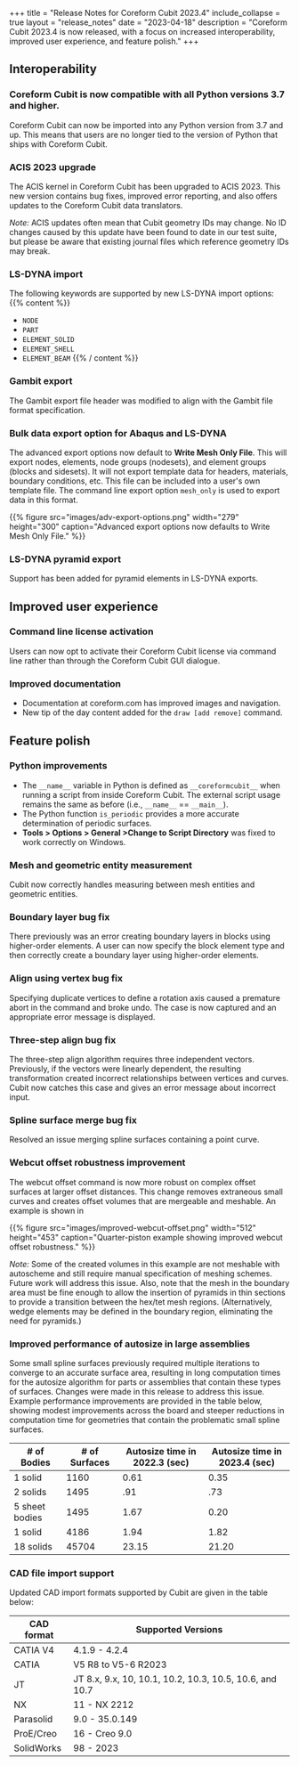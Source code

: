 +++
title = "Release Notes for Coreform Cubit 2023.4"
include_collapse = true
layout = "release_notes"
date = "2023-04-18"
description = "Coreform Cubit 2023.4 is now released, with a focus on increased interoperability, improved user experience, and feature polish."
+++


## Interoperability

### Coreform Cubit is now compatible with all Python versions 3.7 and higher.
Coreform Cubit can now be imported into any Python version from 3.7 and up.  This means that users are no longer tied to the version of Python that ships with Coreform Cubit.

### ACIS 2023 upgrade
The ACIS kernel in Coreform Cubit has been upgraded to ACIS 2023. This new version contains bug fixes, improved error reporting, and also offers updates to the Coreform Cubit data translators.

_Note:_  ACIS updates often mean that Cubit geometry IDs may change. No ID changes caused by this update have been found to date in our test suite, but please be aware that existing journal files which reference geometry IDs may break.

### LS-DYNA import
The following keywords are supported by new LS-DYNA import options:
{{% content %}}  
- `NODE`
- `PART`
- `ELEMENT_SOLID`
- `ELEMENT_SHELL`
- `ELEMENT_BEAM`
{{% / content %}} 

### Gambit export
The Gambit export file header was modified to align with the Gambit file format specification.

### Bulk data export option for Abaqus and LS-DYNA
The advanced export options now default to **Write Mesh Only File**. This will export nodes, elements, node groups (nodesets), and element groups (blocks and sidesets). It will not export template data for headers, materials, boundary conditions, etc. This file can be included into a user's own template file. The command line export option `mesh_only` is used to export data in this format.

<!-- ZZ GET FILE -->
{{% figure src="images/adv-export-options.png" width="279" height="300" caption="Advanced export options now defaults to Write Mesh Only File." %}}

### LS-DYNA pyramid export
Support has been added for pyramid elements in LS-DYNA exports.


<!-- ======================== -->
## Improved user experience

### Command line license activation
Users can now opt to activate their Coreform Cubit license via command line rather than through the Coreform Cubit GUI dialogue.

### Improved documentation
- Documentation at coreform.com has improved images and navigation. 
- New tip of the day content added for the `draw [add remove]` command.


<!-- ======================== -->
## Feature polish


### Python improvements
- The `__name__` variable in Python is defined as `__coreformcubit__` when running a script from inside Coreform Cubit. The external script usage remains the same as before (i.e., `__name__` == `__main__`).
- The Python function `is_periodic` provides a more accurate determination of periodic surfaces. 
- **Tools > Options > General >Change to Script Directory** was fixed to work correctly on Windows.

### Mesh and geometric entity measurement
Cubit now correctly handles measuring between mesh entities and geometric entities.

### Boundary layer bug fix
There previously was an error creating boundary layers in blocks using higher-order elements. A user can now specify the block element type and then correctly create a boundary layer using higher-order elements.

### Align using vertex bug fix
Specifying duplicate vertices to define a rotation axis caused a premature abort in the command and broke undo. The case is now captured and an appropriate error message is displayed.

### Three-step align bug fix
The three-step align algorithm requires three independent vectors. Previously, if the vectors were linearly dependent, the resulting transformation created incorrect relationships between vertices and curves. Cubit now catches this case and gives an error message about incorrect input.

### Spline surface merge bug fix
Resolved an issue merging spline surfaces containing a point curve.

### Webcut offset robustness improvement
The webcut offset command is now more robust on complex offset surfaces at larger offset distances. This change removes extraneous small curves and creates offset volumes that are mergeable and meshable. An example is shown in 
<!-- ZZ FIGREF -->

<!-- CHANGE FIGURE PARAMS -->
{{% figure src="images/improved-webcut-offset.png" width="512" height="453" caption="Quarter-piston example showing improved webcut offset robustness." %}}


*Note:* Some of the created volumes in this example are not meshable with autoscheme and still require manual specification of meshing schemes. Future work will address this issue. Also, note that the mesh in the boundary area must be fine enough to allow the insertion of pyramids in thin sections to provide a transition between the hex/tet mesh regions. (Alternatively, wedge elements may be defined in the boundary region, eliminating the need for pyramids.)

### Improved performance of autosize in large assemblies
Some small spline surfaces previously required multiple iterations to converge to an accurate surface area, resulting in long computation times for the autosize algorithm for parts or assemblies that contain these types of surfaces. Changes were made in this release to address this issue. Example performance improvements are provided in the table below, showing modest improvements across the board and steeper reductions in computation time for geometries that contain the problematic small spline surfaces.


| \# of Bodies | \# of Surfaces | Autosize time in 2022.3 (sec) | Autosize time in 2023.4 (sec) |
| ---- | ----------- | -------------- | -------------- |
| 1 solid | 1160 | 0.61 | 0.35 |
| 2 solids | 1495 | .91 | .73 |
| 5 sheet bodies | 1495 | 1.67 | 0.20 |
| 1 solid | 4186 | 1.94 | 1.82 |
| 18 solids | 45704 | 23.15 | 21.20 |
<!-- Table1: Performance improvements for autosize in large assemblies -->

### CAD file import support
Updated CAD import formats supported by Cubit are given in the table below:

| CAD format | Supported Versions |
| ---- | ------------------------------------------------------------ |
| CATIA V4 | 4.1.9 - 4.2.4 |
| CATIA | V5 R8 to V5-6 R2023 |
| JT | JT 8.x, 9.x, 10, 10.1, 10.2, 10.3, 10.5, 10.6, and 10.7  |
| NX | 11 - NX 2212 |
| Parasolid | 9.0 - 35.0.149 |
| ProE/Creo | 16  - Creo 9.0 |
| SolidWorks | 98 - 2023 |
<!-- Table2: Supported CAD import formats -->

